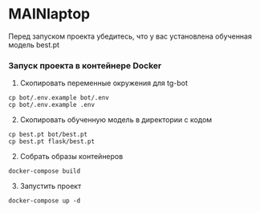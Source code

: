 # MAINlaptop

Перед запуском проекта убедитесь, что у вас установлена обученная модель best.pt 

### Запуск проекта в контейнере Docker

1. Скопировать переменные окружения для tg-bot

```
cp bot/.env.example bot/.env
cp bot/.env.example .env
```

2. Скопировать обученную модель в директории с кодом

```
cp best.pt bot/best.pt 
cp best.pt flask/best.pt 
```

2. Собрать образы контейнеров 

```
docker-compose build
```

3. Запустить проект

```
docker-compose up -d
```